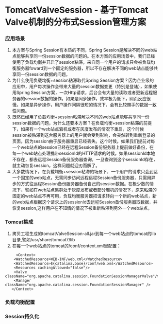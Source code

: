 # TomcatValveSession - 基于Tomcat Valve机制的分布式Session管理方案


### 应用场景
1. 本方案与Spring Session有本质的不同，Spring Session是解决不同的web站点能够共享同一份session数据的问题的。在本方案的应用场景中，我们已经使用了负载均衡并开启了session粘滞，来自同一个用户的请求只会被负载均衡服务器foward到一个固定的服务器，所以不存在解决不同的web站点能够共享同一份session数据的问题。
2. 为什么使用负载均衡+session粘滞取代Spring Session方案？因为企业级的应用中，用户每次操作会带来大量的session数据变更（特别是登陆），如果使用Spring Session方案，一次Http请求，后台会有大量的读取或者更新远程服务器的session数据的操作。如果是同步操作，效率极为低下，网页反应很慢。如果是异步操作，用户操作间隔很短的情况下，会有比较棘手的数据一致性问题。
3. 既然已经用了负载均衡+session粘滞解决不同的web站点能够共享同一份session数据的问题，为什么还要本方案？在负载均衡+session粘滞的前提下，如果有一个web站点宕机或者在灰度发布的情况下重启，这个时候session被粘滞到这台服务器上的用户就会受到影响，会突然转到重新登录的页面，因为session由于服务器重启已经丢失。这个时候，如果我们提前对每一个web站点的session已经在远程Session备份服务器上提前做好备份，在每一个web站点处理携带sessionId的HTTP请求的时候，如果sessionId本地不存在，都去远程Session备份服务器查询，一旦查询到这个sessionId存在，就主动恢复session，这样问题就迎刃而解了。
4. 大多数情况下，在负载均衡+session粘滞的场景下，一个用户的请求只会到达一个固定的web站点，无需同步访问远程远程Session备份服务器，只需用异步的方式往远程Session备份服务器备份自己的session数据。在极少数的情况下，譬如在web站点集群处于灰度发布或者部分宕机的情况下，原来粘滞的固定的web站点不再可用，负载均衡服务器把请求转向一个新的web站点，新的web站点根据这个请求上的sessionId去远程Session备份服务器取数据，并恢复session,这样用户在不知情的情况下被重新粘滞到另外一个web站点。

### Tomcat集成

1. 拷贝工程生成的tomcatValveSession-all.jar到每一个web站点的tomcat的lib目录,譬如/usr/share/tomcat7/lib
2. 在每一个web站点的tomcat的/conf/context.xml里配置：
```
	 <Context>
    <WatchedResource>WEB-INF/web.xml</WatchedResource>
    <WatchedResource>${catalina.base}/conf/web.xml</WatchedResource>
    <Resources cachingAllowed="false"/>
    <Valve className="org.apache.catalina.session.FoundationSessionManagerValve"/>
    <Manager className="org.apache.catalina.session.FoundationSessionManager" /> 
   </Context>
```

### 负载均衡配置

### Session持久化

